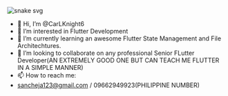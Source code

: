 ![snake svg](https://github.com/CarLKnight6/blob/output/github-contribution-grid-snake.svg)


- 👋 Hi, I’m @CarLKnight6
- 👀 I’m interested in Flutter Development
- 🌱 I’m currently learning an awesome Flutter State Management and File Architechtures.
- 💞️ I’m looking to collaborate on any professional Senior FLutter Developer(AN EXTREMELY GOOD ONE BUT CAN TEACH ME FLUTTER IN A SIMPLE MANNER)
- 📫 How to reach me:
- sancheja123@gmail.com / 09662949923(PHILIPPINE NUMBER)

<!---
CarLKnight6/CarLKnight6 is a ✨ special ✨ repository because its `README.md` (this file) appears on your GitHub profile.
You can click the Preview link to take a look at your changes.
--->

